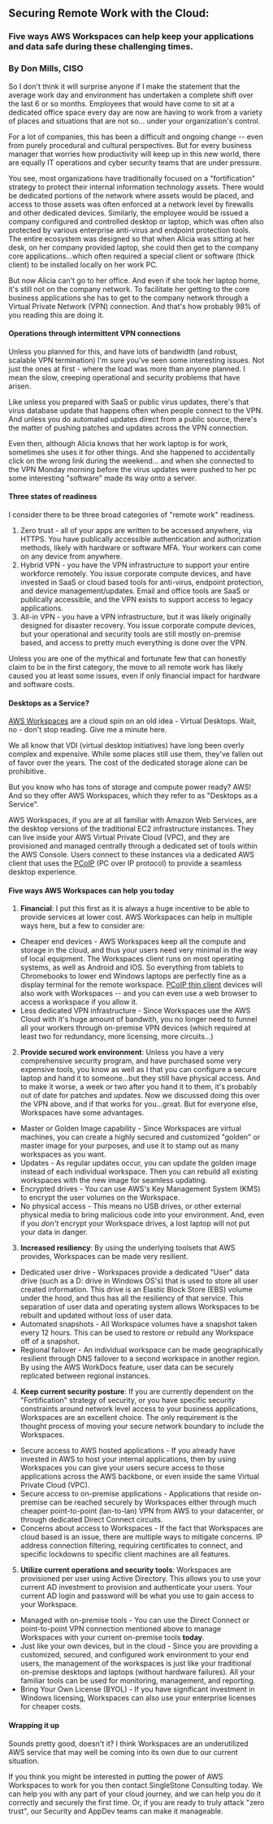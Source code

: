 ## Securing Remote Work with the Cloud:
### Five ways AWS Workspaces can help keep your applications and data safe during these challenging times.
### By Don Mills, CISO

So I don't think it will surprise anyone if I make the statement that the average work day and environment has undertaken a complete shift over the last 6 or so months.  Employees that would have come to sit at a dedicated office space every day are now are having to work from a variety of places and situations that are not so... under your organization's control.

For a lot of companies, this has been a difficult and ongoing change -- even from purely procedural and cultural perspectives.  But for every business manager that worries how productivity will keep up in this new world, there are equally IT operations and cyber security teams that are under pressure.

You see, most organizations have traditionally focused on a "fortification" strategy to protect their internal information technology assets.  There would be dedicated portions of the network where assets would be placed, and access to those assets was often enforced at a network level by firewalls and other dedicated devices.  Similarly, the employee would be issued a company configured and controlled desktop or laptop, which was often also protected by various enterprise anti-virus and endpoint protection tools.  The entire ecosystem was designed so that when Alicia was sitting at her desk, on her company provided laptop, she could then get to the company core applications...which often required a special client or software (thick client) to be installed locally on her work PC.

But now Alicia can't go to her office.  And even if she took her laptop home, it's still not on the company network.  To facilitate her getting to the core business applications she has to get to the company network through a Virtual Private Network (VPN) connection.  And that's how probably 98% of you reading this are doing it.

#### Operations through intermittent VPN connections

Unless you planned for this, and have lots of bandwidth (and robust, scalable VPN termination) I'm sure you've seen some interesting issues.  Not just the ones at first - where the load was more than anyone planned.  I mean the slow, creeping operational and security problems that have arisen. 

Like unless you prepared with SaaS or public virus updates, there's that virus database update that happens often when people connect to the VPN.  And unless you do automated updates direct from a public source, there's the matter of pushing patches and updates across the VPN connection.

Even then, although Alicia knows that her work laptop is for work, sometimes she uses it for other things.  And she happened to accidentally click on the wrong link during the weekend... and when she connected to the VPN Monday morning before the virus updates were pushed to her pc some interesting "software" made its way onto a server.

#### Three states of readiness

I consider there to be three broad categories of "remote work" readiness.
1. Zero trust - all of your apps are written to be accessed anywhere, via HTTPS.  You have publically accessible authentication and authorization methods, likely with hardware or software MFA.  Your workers can come on any device from anywhere.
2. Hybrid VPN - you have the VPN infrastructure to support your entire workforce remotely.  You issue corporate compute devices, and have invested in SaaS or cloud based tools for anti-virus, endpoint protection, and device management/updates.  Email and office tools are SaaS or publically accessible, and the VPN exists to support access to legacy applications.
3. All-in VPN - you have a VPN infrastructure, but it was likely originally designed for disaster recovery.  You issue corporate compute devices, but your operational and security tools are still mostly on-premise based, and access to pretty much everything is done over the VPN.

Unless you are one of the mythical and fortunate few that can honestly claim to be in the first category, the move to all remote work has likely caused you at least some issues, even if only financial impact for hardware and software costs.

#### Desktops as a Service?

[AWS Workspaces](https://aws.amazon.com/workspaces/) are a cloud spin on an old idea - Virtual Desktops. Wait, no - don't stop reading. Give me a minute here.  

We all know that VDI (virtual desktop initiatives) have long been overly complex and expensive.  While some places still use them, they've fallen out of favor over the years.  The cost of the dedicated storage alone can be prohibitive.

But you know who has tons of storage and compute power ready?  AWS! And so they offer AWS Workspaces, which they refer to as "Desktops as a Service".

AWS Workspaces, if you are at all familiar with Amazon Web Services, are the desktop versions of the traditional EC2 infrastructure instances.  They can live inside your AWS Virtual Private Cloud (VPC), and they are provisioned and managed centrally through a dedicated set of tools within the AWS Console.  Users connect to these instances via a dedicated AWS client that uses the [PCoIP](https://en.wikipedia.org/wiki/Teradici#PCoIP_Protocol) (PC over IP protocol) to provide a seamless desktop experience.

#### Five ways AWS Workspaces can help you today

1. __Financial__:  I put this first as it is always a huge incentive to be able to provide services at lower cost.  AWS Workspaces can help in multiple ways here, but a few to consider are:  
  * Cheaper end devices - AWS Workspaces keep all the compute and storage in the cloud, and thus your users need very minimal in the way of local equipment.  The Workspaces client runs on most operating systems, as well as Android and IOS.  So everything from tablets to Chromebooks to lower end Windows laptops are perfectly fine as a display terminal for the remote workspace.  [PCoIP thin client](https://docs.aws.amazon.com/workspaces/latest/userguide/amazon-workspaces-pcoip-zero-client.html) devices will also work with Workspaces -- and you can even use a web browser to access a workspace if you allow it.
  * Less dedicated VPN infrastructure - Since Workspaces use the AWS Cloud with it's huge amount of bandwith, you no longer need to funnel all your workers through on-premise VPN devices (which required at least two for redundancy, more licensing, more circuits...)  
    
2. __Provide secured work environment__:  Unless you have a very comprehensive security program, and have purchased some very expensive tools, you know as well as I that you can  configure a secure laptop and hand it to someone...but they still have physical access.  And to make it worse, a week or two after you hand it to them, it's probably out of date for patches and updates.  Now we discussed doing this over the VPN above, and if that works for you...great.  But for everyone else, Workspaces have some advantages.
  * Master or Golden Image capability - Since Workspaces are virtual machines, you can create a highly secured and customized "golden" or master image for your purposes, and use it to stamp out as many workspaces as you want.  
  * Updates - As regular updates occur, you can update the golden image instead of each individual workspace.  Then you can rebuild all existing workspaces with the new image for seamless updating.
  * Encrypted drives - You can use AWS's Key Management System (KMS) to encrypt the user volumes on the Workspace.
  * No physical access - This means no USB drives, or other external physical media to bring malicious code into your environment. And, even if you _don't_ encrypt your Workspace drives, a lost laptop will not put your data in danger.
  
3. __Increased resiliency__: By using the underlying toolsets that AWS provides, Workspaces can be made very resilient.  
  * Dedicated user drive - Workspaces provide a dedicated "User" data drive (such as a D: drive in Windows OS's) that is used to store all user created information. This drive is an Elastic Block Store (EBS) volume under the hood, and thus has all the resiliency of that service.  This separation of user data and operating system allows Workspaces to be rebuilt and updated without loss of user data.
  * Automated snapshots - All Workspace volumes have a snapshot taken every 12 hours.  This can be used to restore or rebuild any Workspace off of a snapshot.
  * Regional failover - An individual workspace can be made geographically resilient through DNS failover to a second workspace in another region.  By using the AWS WorkDocs feature, user data can be securely replicated between regional instances.
  
4. __Keep current security posture__: If you are currently dependent on the "Fortification" strategy of security, or you have specific security constraints around network level access to your business applications, Workspaces are an excellent choice.  The only requirement is the thought process of moving your secure network boundary to include the Workspaces.
  * Secure access to AWS hosted applications - If you already have invested in AWS to host your internal applications, then by using Workspaces you can give your users secure access to those applications across the AWS backbone, or even inside the same Virtual Private Cloud (VPC). 
  * Secure access to on-premise applications - Applications that reside on-premise can be reached securely by Workspaces either through much cheaper point-to-point (lan-to-lan) VPN from AWS to your datacenter, or through dedicated Direct Connect circuits.
  * Concerns about access to Workspaces - If the fact that Workspaces are cloud based is an issue, there are multiple ways to mitigate concerns.  IP address connection filtering, requiring certificates to connect, and specific lockdowns to specific client machines are all features.
 
5. __Utilize current operations and security tools__:  Workspaces are provisioned per user using Active Directory.  This allows you to use your current AD investment to provision and authenticate your users.  Your current AD login and password will be what you use to gain access to your Workspace.
  * Managed with on-premise tools - You can use the Direct Connect or point-to-point VPN connection mentioned above to manage Workspaces with your current on-premise tools __today__.
  * Just like your own devices, but in the cloud - Since you are providing a customized, secured, and configured work environment to your end users, the management of the workspaces is just like your traditional on-premise desktops and laptops (without hardware failures).  All your familiar tools can be used for monitoring, management, and reporting.
  * Bring Your Own License (BYOL) - If you have significant investment in Windows licensing, Workspaces can also use your enterprise licenses for cheaper costs.
  
#### Wrapping it up
  
Sounds pretty good, doesn't it?  I think Workspaces are an underutilized AWS service that may well be coming into its own due to our current situation.

If you think you might be interested in putting the power of AWS Workspaces to work for you then contact SingleStone Consulting today.  We can help you with any part of your cloud journey, and we can help you do it correctly and securely the first time.  Or, if you are ready to truly attack "zero trust", our Security and AppDev teams can make it manageable.


  
  



